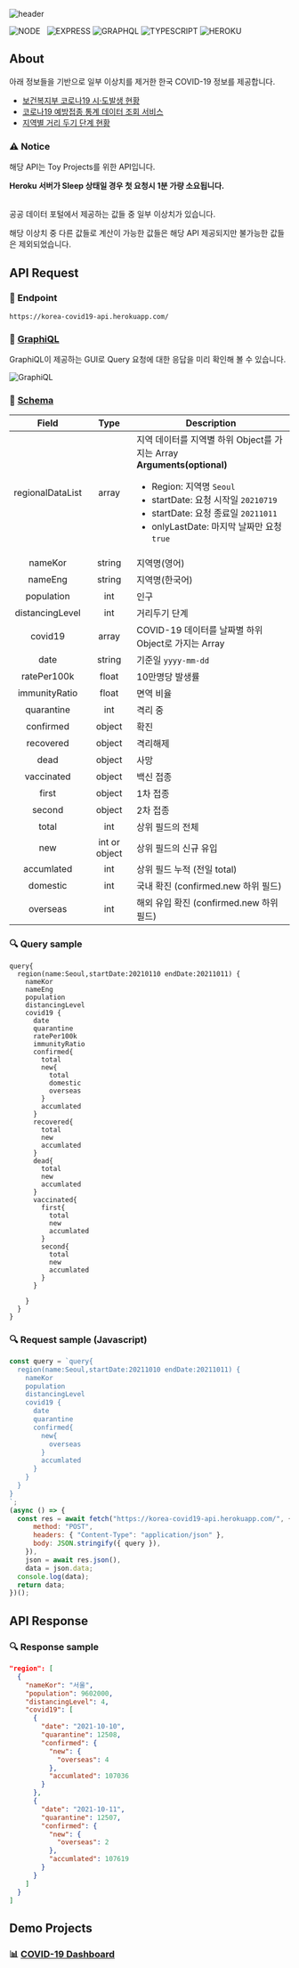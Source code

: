 ![header](https://capsule-render.vercel.app/api?type=rect&color=gradient&height=100&section=header&text=COVID-19%20API&fontSize=40&fontAlign=50&fontAlignY=55)

![NODE](https://img.shields.io/badge/Node.js-339933?style=flat-square&logo=Node.js&logoColor=white)&nbsp;&nbsp;&nbsp;![EXPRESS](https://img.shields.io/badge/Express-4C4C4C?style=flat-square&logo=Express&logoColor=white) ![GRAPHQL](https://img.shields.io/badge/GraphQL-E434AA?style=flat-square&logo=graphql&logoColor=white) ![TYPESCRIPT](https://img.shields.io/badge/Typescript-3178c6?style=flat-square&logo=typescript&logoColor=white) ![HEROKU](https://img.shields.io/badge/Heroku-430098?style=flat-square&logo=Heroku&logoColor=white)

## About

아래 정보들을 기반으로 일부 이상치를 제거한 한국 COVID-19 정보를 제공합니다.
- [보건복지부 코로나19 시·도발생 현황](https://www.data.go.kr/index.do)
- [코로나19 예방접종 통계 데이터 조회 서비스](https://www.data.go.kr/index.do)
- [지역별 거리 두기 단계 현황](http://ncov.mohw.go.kr/regSocdisBoardView.do)

### ⚠️ Notice

해당 API는 Toy Projects를 위한 API입니다.

**Heroku 서버가 Sleep 상태일 경우 첫 요청시 1분 가량 소요됩니다.**

<br/>공공 데이터 포털에서 제공하는 값들 중 일부 이상치가 있습니다. 

해당 이상치 중 다른 값들로 계산이 가능한 값들은 해당 API 제공되지만 불가능한 값들은 제외되었습니다.

## API Request

### 📌 Endpoint

  `https://korea-covid19-api.herokuapp.com/`

### 🧪 [GraphiQL](https://korea-covid19-api.herokuapp.com/)

  GraphiQL이 제공하는 GUI로 Query 요청에 대한 응답을 미리 확인해 볼 수 있습니다.

  ![GraphiQL](https://user-images.githubusercontent.com/71566740/141089831-8eecd9da-7fca-4777-9802-0bc94b2a1774.png)

### 🧾 [Schema](https://github.com/HyeokjaeLee/korea-covid19-api/blob/main/src/schema/covid19-schema.ts)

  | Field | Type | Description |
  |:-----:|:----:| ----------- |
  | regionalDataList | array | 지역 데이터를 지역별 하위 Object를 가지는 Array<br/>**Arguments(optional)**<ul><li>Region: 지역명 `Seoul`</li><li>startDate: 요청 시작일 `20210719`</li><li>startDate: 요청 종료일 `20211011`</li><li>onlyLastDate: 마지막 날짜만 요청 `true`</li></ul> |
  | nameKor | string | 지역명(영어) |
  | nameEng | string | 지역명(한국어) |
  | population | int | 인구 |
  | distancingLevel | int | 거리두기 단계 |
  | covid19 | array | COVID-19 데이터를 날짜별 하위 Object로 가지는 Array |
  | date | string | 기준일 `yyyy-mm-dd` |
  | ratePer100k | float | 10만명당 발생률 |
  | immunityRatio | float | 면역 비율 |
  | quarantine | int | 격리 중 |
  | confirmed | object | 확진 |
  | recovered | object | 격리해제 |
  | dead | object | 사망 |
  | vaccinated | object | 백신 접종 |
  | first | object | 1차 접종 |
  | second | object | 2차 접종 |
  | total | int | 상위 필드의 전체|
  | new | int or object | 상위 필드의 신규 유입|
  | accumlated | int | 상위 필드 누적 (전일 total) |
  | domestic | int | 국내 확진 (confirmed.new 하위 필드) |
  | overseas | int | 해외 유입 확진 (confirmed.new 하위 필드) |

### 🔍 Query sample

  ```
  query{
    region(name:Seoul,startDate:20210110 endDate:20211011) {
      nameKor
      nameEng
      population
      distancingLevel
      covid19 {
        date
        quarantine
        ratePer100k
        immunityRatio
        confirmed{
          total
          new{
            total
            domestic
            overseas
          }
          accumlated
        }
        recovered{
          total
          new
          accumlated
        }
        dead{
          total
          new
          accumlated
        }
        vaccinated{
          first{
            total
            new
            accumlated
          }
          second{
            total
            new
            accumlated
          }
        }
        
      }
    }
  }
  ```

### 🔍 Request sample (Javascript)
  ```javascript
  const query = `query{
    region(name:Seoul,startDate:20211010 endDate:20211011) {
      nameKor
      population
      distancingLevel
      covid19 {
        date
        quarantine
        confirmed{
          new{
            overseas
          }
          accumlated
        }
      }
    }
  }
  `;
  (async () => {
    const res = await fetch("https://korea-covid19-api.herokuapp.com/", {
        method: "POST",
        headers: { "Content-Type": "application/json" },
        body: JSON.stringify({ query }),
      }),
      json = await res.json(),
      data = json.data;
    console.log(data);
    return data;
  })();
  ```

## API Response

### 🔍 Response sample

  ```json
  "region": [
    {
      "nameKor": "서울",
      "population": 9602000,
      "distancingLevel": 4,
      "covid19": [
        {
          "date": "2021-10-10",
          "quarantine": 12508,
          "confirmed": {
            "new": {
              "overseas": 4
            },
            "accumlated": 107036
          }
        },
        {
          "date": "2021-10-11",
          "quarantine": 12507,
          "confirmed": {
            "new": {
              "overseas": 2
            },
            "accumlated": 107619
          }
        }
      ]
    }
  ]
  ```

## Demo Projects

### 📊 [COVID-19 Dashboard](https://github.com/HyeokjaeLee/covid19-dashboard)